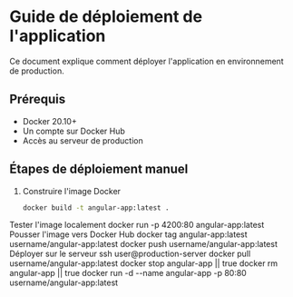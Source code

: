 # Guide de déploiement de l'application

Ce document explique comment déployer l'application en environnement de production.

## Prérequis

- Docker 20.10+
- Un compte sur Docker Hub
- Accès au serveur de production

## Étapes de déploiement manuel

1. Construire l'image Docker
   ```bash
   docker build -t angular-app:latest .
   
Tester l'image localement
docker run -p 4200:80 angular-app:latest
Pousser l'image vers Docker Hub
docker tag angular-app:latest username/angular-app:latest
docker push username/angular-app:latest
Déployer sur le serveur
ssh user@production-server
docker pull username/angular-app:latest
docker stop angular-app || true
docker rm angular-app || true
docker run -d --name angular-app -p 80:80 username/angular-app:latest

